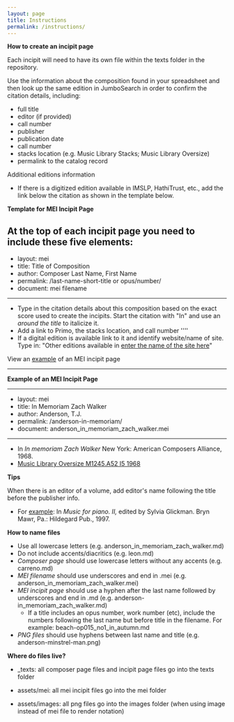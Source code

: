```yaml
---
layout: page
title: Instructions
permalink: /instructions/
---
```

**How to create an incipit page**

Each incipit will need to have its own file within the texts folder in the repository.

Use the information about the composition found in your spreadsheet and then look up the same edition in JumboSearch in order to confirm the citation details, including:
- full title
- editor (if provided)
- call number
- publisher
- publication date
- call number
- stacks location (e.g. Music Library Stacks; Music Library Oversize)
- permalink to the catalog record

Additional editions information
- If there is a digitized edition available in IMSLP, HathiTrust, etc., add the link below the citation as shown in the template below.


**Template for MEI Incipit Page**

At the top of each incipit page you need to include these five elements:
---
- layout: mei
- title: Title of Composition
- author: Composer Last Name, First Name
- permalink: /last-name-short-title or opus/number/
- document: mei filename
---

- Type in the citation details about this composition based on the exact score used to create the incipits. Start the citation with "In" and use an *around the title* to italicize it.
- Add a link to Primo, the stacks location, and call number ''<a href="Primo Link" target="_blank"><Music Library Stacks Call Number></a>''
- If a digital edition is available link to it and identify website/name of site. Type in: "Other editions available in <a href="external link" target="_blank">enter the name of the site here</a>"

View an [example](https://github.com/annakijas1/rebalancing-music-canon/blob/main/_texts/beach-op015_no1_in_autumn.md) of an MEI incipit page

---

**Example of an MEI Incipit Page**

---
- layout: mei
- title: In Memoriam Zach Walker
- author: Anderson, T.J.
- permalink: /anderson-in-memoriam/
- document: anderson_in_memoriam_zach_walker.mei
---

- In *In memoriam Zach Walker* New York: American Composers Alliance, 1968.
- <a href="https://tufts-primo.hosted.exlibrisgroup.com/permalink/f/bnf7qa/01TUN_ALMA21104821390003851" target="_blank">Music Library Oversize M1245.A52 I5 1968</a>

**Tips**

When there is an editor of a volume, add editor's name following the title before the publisher info.
- For [example](https://github.com/annakijas1/rebalancing-music-canon/blob/main/_texts/beach-op015_no1_in_autumn.md): In *Music for piano. II,* edited by Sylvia Glickman. Bryn Mawr, Pa.: Hildegard Pub., 1997.

**How to name files**
- Use all lowercase letters (e.g. anderson_in_memoriam_zach_walker.md)
- Do not include accents/diacritics (e.g. leon.md)
- *Composer page* should use lowercase letters without any accents (e.g. carreno.md)
- *MEI filename* should use underscores and end in .mei (e.g. anderson_in_memoriam_zach_walker.mei)
- *MEI incipit page* should use a hyphen after the last name followed by underscores and end in .md (e.g. anderson-in_memoriam_zach_walker.md)
  - If a title includes an opus number, work number (etc), include the numbers following the last name but before title in the filename. For example: beach-op015_no1_in_autumn.md
- *PNG files* should use hyphens between last name and title (e.g. anderson-minstrel-man.png)

**Where do files live?**
- _texts: all composer page files and incipit page files go into the texts folder

- assets/mei: all mei incipit files go into the mei folder

- assets/images: all png files go into the images folder (when using image instead of mei file to render notation)
